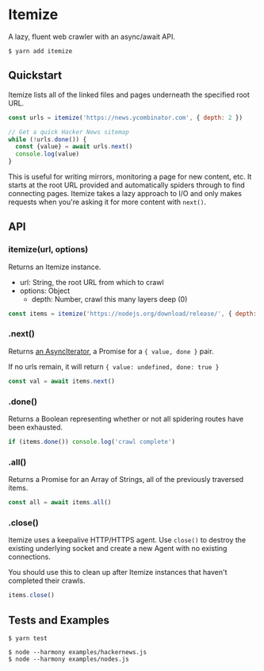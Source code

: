 # Itemize

A lazy, fluent web crawler with an async/await API.

```
$ yarn add itemize
```

## Quickstart

Itemize lists all of the linked files and pages underneath the specified root URL.

```js
const urls = itemize('https://news.ycombinator.com', { depth: 2 })

// Get a quick Hacker News sitemap
while (!urls.done()) {
  const {value} = await urls.next()
  console.log(value)
}
```

This is useful for writing mirrors, monitoring a page for new content, etc.
It starts at the root URL provided and automatically spiders through to find connecting pages.
Itemize takes a lazy approach to I/O and only makes requests when you're asking it for more content
with `next()`.

## API

### itemize(url, options)

Returns an Itemize instance.

- url: String, the root URL from which to crawl
- options: Object
  - depth: Number, crawl this many layers deep (0)

```js
const items = itemize('https://nodejs.org/download/release/', { depth: 1 })
```

### .next()

Returns [an AsyncIterator](https://github.com/tc39/proposal-async-iteration#async-iterators-and-async-iterables),
a Promise for a `{ value, done }` pair.

If no urls remain, it will return `{ value: undefined, done: true }`

```js
const val = await items.next()
```

### .done()

Returns a Boolean representing whether or not all spidering routes have been exhausted.

```js
if (items.done()) console.log('crawl complete')
```

### .all()

Returns a Promise for an Array of Strings, all of the previously traversed items.

```js
const all = await items.all()
```

### .close()

Itemize uses a keepalive HTTP/HTTPS agent.
Use `close()` to destroy the existing underlying socket and create a new Agent with no existing connections.

You should use this to clean up after Itemize instances that haven't completed their crawls.

```js
items.close()
```

## Tests and Examples

```
$ yarn test
```

```
$ node --harmony examples/hackernews.js
$ node --harmony examples/nodes.js
```
